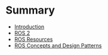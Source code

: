 # Summary

- [Introduction](./Linear-Model-Predictive-Control.md)
- [ROS 2](./Nominal-Nonlinear-Model-Predictive-Control.md)
- [ROS Resources](./Iterative-Linear-Quadratic-Regulator-and-Differential-Dynamic-PRogramming.md)
- [ROS Concepts and Design Patterns](./LPV-MPP-MCP-for-racing.md)